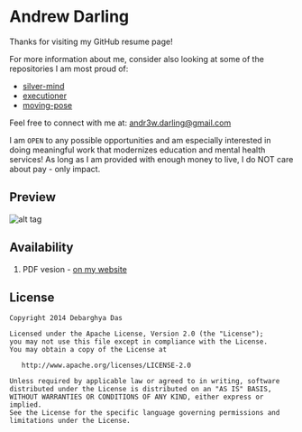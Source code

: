 Andrew Darling
=========================

Thanks for visiting my GitHub resume page!

For more information about me, consider also looking at some of the repositories I am most proud of:
- [silver-mind]()
- [executioner]()
- [moving-pose]()

Feel free to connect with me at: [andr3w.darling@gmail.com]()

I am `OPEN` to any possible opportunities and am especially interested in doing meaningful work that modernizes education and mental health services! As long as I am provided with enough money to live, I do NOT care about pay - only impact.

## Preview

![alt tag](https://raw.githubusercontent.com/deedydas/Deedy-Resume/master/MacFonts/sample-image.png)

## Availability

1. PDF vesion - [on my website](https://andrewdarling.xyz/resume.pdf)

## License
    Copyright 2014 Debarghya Das

    Licensed under the Apache License, Version 2.0 (the "License");
    you may not use this file except in compliance with the License.
    You may obtain a copy of the License at

       http://www.apache.org/licenses/LICENSE-2.0

    Unless required by applicable law or agreed to in writing, software
    distributed under the License is distributed on an "AS IS" BASIS,
    WITHOUT WARRANTIES OR CONDITIONS OF ANY KIND, either express or implied.
    See the License for the specific language governing permissions and
    limitations under the License.
